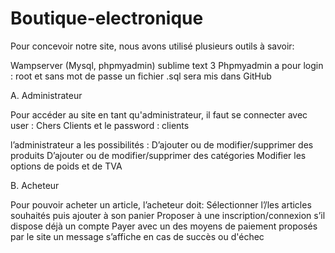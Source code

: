 # Boutique-electronique

Pour concevoir notre site, nous avons utilisé plusieurs outils à savoir:

Wampserver (Mysql, phpmyadmin)
sublime text 3
Phpmyadmin a pour login : root et sans mot de passe 
un fichier .sql sera mis dans GitHub 

A.    Administrateur 

Pour accéder au site en tant qu'administrateur, il faut se connecter avec user : Chers Clients et le password : clients

l’administrateur a les possibilités :
D’ajouter ou de modifier/supprimer des produits 
D’ajouter ou de modifier/supprimer des catégories 
Modifier les options de poids et de TVA

B.     Acheteur 

Pour pouvoir acheter un article, l’acheteur doit:
Sélectionner l’/les articles souhaités puis ajouter à son panier
Proposer à une inscription/connexion s’il dispose déjà un compte 
Payer avec un des moyens de paiement proposés par le site 
un message s’affiche en cas de succès ou d'échec
